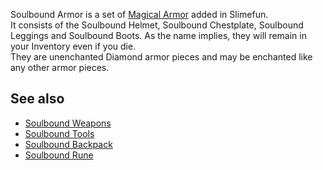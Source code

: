 Soulbound Armor is a set of [Magical Armor](https://github.com/TheBusyBiscuit/Slimefun4/wiki/Magical-Armor) added in Slimefun.<br>
It consists of the Soulbound Helmet, Soulbound Chestplate, Soulbound Leggings and Soulbound Boots. As the name implies, they will remain in your Inventory even if you die.<br>
They are unenchanted Diamond armor pieces and may be enchanted like any other armor pieces.

## See also
* [Soulbound Weapons](https://github.com/TheBusyBiscuit/Slimefun4/wiki/Soulbound-Weapons)
* [Soulbound Tools](https://github.com/TheBusyBiscuit/Slimefun4/wiki/Soulbound-Tools)
* [Soulbound Backpack](https://github.com/TheBusyBiscuit/Slimefun4/wiki/Soulbound-Backpack)
* [Soulbound Rune](https://github.com/TheBusyBiscuit/Slimefun4/wiki/Soulbound-Rune)
